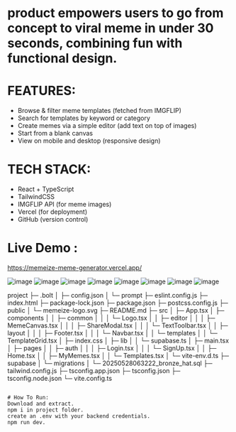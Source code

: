# product empowers users to go from concept to viral meme in under 30 seconds, combining fun with functional design.
# FEATURES:
- Browse & filter meme templates (fetched from IMGFLIP)
- Search for templates by keyword or category
- Create memes via a simple editor (add text on top of images)
- Start from a blank canvas
- View on mobile and desktop (responsive design)

# TECH STACK:
- React + TypeScript
- TailwindCSS
- IMGFLIP API (for meme images)
- Vercel (for deployment)
- GitHub (version control)

# Live Demo : 
https://memeize-meme-generator.vercel.app/

![image](https://github.com/user-attachments/assets/9f62bc64-fc52-48f3-845b-c97493d51d7e)
![image](https://github.com/user-attachments/assets/af63f3cc-6ecd-4911-81aa-353ce1294f42)
![image](https://github.com/user-attachments/assets/8ff7ec78-d8f4-4a93-82d1-1f2594555088)
![image](https://github.com/user-attachments/assets/45ae2e1b-a705-4fd0-a10f-d40301be2ebc)
![image](https://github.com/user-attachments/assets/2aa7048b-62fa-42ff-ad29-7bcf530328e8)
![image](https://github.com/user-attachments/assets/6bf15c50-b345-460f-9d11-94d906773308)
![image](https://github.com/user-attachments/assets/64a5c637-0ed8-4474-98b7-ce68be219c0b)
![image](https://github.com/user-attachments/assets/89bc1477-0ac3-487d-af3e-91550402cabd)


project
├─ .bolt
│  ├─ config.json
│  └─ prompt
├─ eslint.config.js
├─ index.html
├─ package-lock.json
├─ package.json
├─ postcss.config.js
├─ public
│  └─ memeize-logo.svg
├─ README.md
├─ src
│  ├─ App.tsx
│  ├─ components
│  │  ├─ common
│  │  │  └─ Logo.tsx
│  │  ├─ editor
│  │  │  ├─ MemeCanvas.tsx
│  │  │  ├─ ShareModal.tsx
│  │  │  └─ TextToolbar.tsx
│  │  ├─ layout
│  │  │  ├─ Footer.tsx
│  │  │  └─ Navbar.tsx
│  │  └─ templates
│  │     └─ TemplateGrid.tsx
│  ├─ index.css
│  ├─ lib
│  │  └─ supabase.ts
│  ├─ main.tsx
│  ├─ pages
│  │  ├─ auth
│  │  │  ├─ Login.tsx
│  │  │  └─ SignUp.tsx
│  │  ├─ Home.tsx
│  │  ├─ MyMemes.tsx
│  │  └─ Templates.tsx
│  └─ vite-env.d.ts
├─ supabase
│  └─ migrations
│     └─ 20250528063222_bronze_hat.sql
├─ tailwind.config.js
├─ tsconfig.app.json
├─ tsconfig.json
├─ tsconfig.node.json
└─ vite.config.ts

```

# How To Run:
Download and extract.
npm i in project folder.
create an .env with your backend credentials.
npm run dev.

